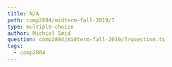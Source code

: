 ```yaml
---
title: N/A
path: comp2804/midterm-fall-2019/7
type: multiple-choice
author: Michiel Smid
question: comp2804/midterm-fall-2019/7/question.ts
tags:
  - comp2804
---
```

